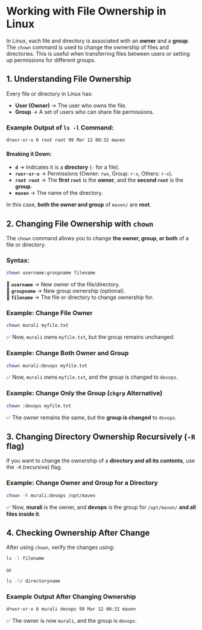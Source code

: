# **Working with File Ownership in Linux**  

In Linux, each file and directory is associated with an **owner** and a **group**. The `chown` command is used to change the ownership of files and directories. This is useful when transferring files between users or setting up permissions for different groups.

## **1. Understanding File Ownership**  

Every file or directory in Linux has:  

- **User (Owner)** → The user who owns the file.  
- **Group** → A set of users who can share file permissions.  

### **Example Output of `ls -l` Command:**  
```sh
drwxr-xr-x 6 root root 99 Mar 12 00:32 maven
```
#### **Breaking it Down:**  
- **`d`** → Indicates it is a **directory** (`-` for a file).  
- **`rwxr-xr-x`** → Permissions (Owner: `rwx`, Group: `r-x`, Others: `r-x`).  
- **`root root`** → The **first `root`** is the **owner**, and the **second `root`** is the **group**.  
- **`maven`** → The name of the directory.  

In this case, **both the owner and group** of `maven/` are **root**.

## **2. Changing File Ownership with `chown`**  

The `chown` command allows you to change **the owner, group, or both** of a file or directory.  

### **Syntax:**  
```sh
chown username:groupname filename
```

🔹 **`username`** → New owner of the file/directory.  
🔹 **`groupname`** → New group ownership (optional).  
🔹 **`filename`** → The file or directory to change ownership for.  

### **Example: Change File Owner**  
```sh
chown murali myfile.txt
```
✅ Now, `murali` owns `myfile.txt`, but the group remains unchanged.  

### **Example: Change Both Owner and Group**  
```sh
chown murali:devops myfile.txt
```
✅ Now, `murali` owns `myfile.txt`, and the group is changed to `devops`.

### **Example: Change Only the Group (`chgrp` Alternative)**  
```sh
chown :devops myfile.txt
```
✅ The owner remains the same, but the **group is changed** to `devops`.  

## **3. Changing Directory Ownership Recursively (`-R` flag)**  

If you want to change the ownership of a **directory and all its contents**, use the `-R` (recursive) flag.

### **Example: Change Owner and Group for a Directory**  
```sh
chown -R murali:devops /opt/maven
```
✅ Now, **murali** is the owner, and **devops** is the group for `/opt/maven/` **and all files inside it**.


## **4. Checking Ownership After Change**  

After using `chown`, verify the changes using:  
```sh
ls -l filename
```
or  
```sh
ls -ld directoryname
```

### **Example Output After Changing Ownership**  
```sh
drwxr-xr-x 6 murali devops 99 Mar 12 00:32 maven
```
✅ The owner is now `murali`, and the group is `devops`.

